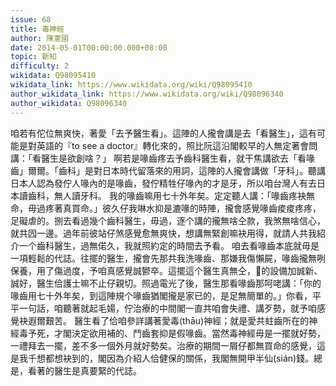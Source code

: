 ```yaml
---
issue: 68
title: 毒神經
author: 陳憲國
date: 2014-05-01T00:00:00.000+08:00
topic: 新知
difficulty: 2
wikidata: Q98095410
wikidata_link: https://www.wikidata.org/wiki/Q98095410
author_wikidata_link: https://www.wikidata.org/wiki/Q98096340
author_wikidata: Q98096340
---
```

咱若有佗位無爽快，著愛「去予醫生看」。這陣的人攏會講是去「看醫生」，這有可能是對英語的『to see a doctor』轉化來的，照比阮這沿閣較早的人無定著會問講：「看醫生是欲創啥？」
啊若是喙齒疼去予齒科醫生看，就干焦講欲去「看喙齒」爾爾。「齒科」是對日本時代留落來的用詞，這陣的人攏會講做「牙科」。聽講日本人認為發佇人喙內的是喙齒，發佇精牲仔喙內的才是牙，所以咱台灣人有去日本讀齒科，無人讀牙科。
我的喙齒嘛用七十外年矣。定定聽人講：「喙齒疼袂無命，毋過疼著真買命。」彼久仔我啉水抑是漉喙的時陣，攏會感覺喙齒痠痠疼疼，足礙虐的。捌去看過幾个齒科醫生，毋過，逐个講的攏無啥仝款，我煞無啥信心，就共囥一邊。過年前彼站仔煞感覺愈無爽快，想講無緊創嘛袂用得，就請人共我紹介一个齒科醫生，過無偌久，我就照約定的時間去予看。
咱去看喙齒本底就毋是一項輕鬆的代誌。往擺的醫生，攏會先那共我洗喙齒、那嫌我傷懶屍，喙齒攏無咧保養，用了傷過度，予咱真感覺誠鬰卒。這擺這个醫生真無仝，𪜶的設備加誠新、誠好，醫生佮護士嘛不止仔親切。照過電光了後，醫生那看喙齒那呵咾講：「你的喙齒用七十外年矣，到這陣規个喙齒猶閣攏是家已的，是足無簡單的。」你看，平平一句話，咱聽著就起毛婸，佇治療的中間閣一直共咱會失禮、講歹勢，就予咱感覺袂遐爾艱苦。
醫生看了佮咱參詳講著愛毒(thāu)神經；就是愛共蛀齒所在的神經毒予死，才閣決定欲用補的、鬥齒套抑是假喙齒。當然毒神經毋是一擺就好勢，一禮拜去一擺，差不多一個外月就好勢矣。治療的期間一屑仔都無買命的感覺，這是我千想都想袂到的，閣因為介紹人佮健保的關係，我閣無開甲半仙(sián)錢。總是，看著的醫生是真要緊的代誌。